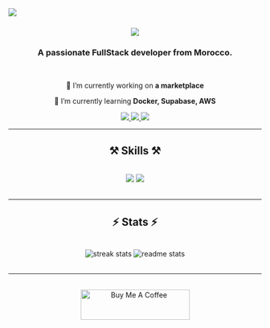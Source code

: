 <img align="left" src="https://visitor-badge.laobi.icu/badge?page_id=AyoubChaiba.AyoubChaiba" />

<h1 align="center">
    <img src="https://readme-typing-svg.demolab.com?font=Fira+Code&weight=500&size=45&duration=2000&pause=700&color=1B86FF&center=true&vCenter=true&random=false&width=439&lines=Hi+There!;I'm+Ayoub+Chiba!" />
</h1>

<h3 align="center">A passionate FullStack developer from Morocco.</h3>

<br/>

<div align="center">
 
 🔭 I’m currently working on **a marketplace**
 
 🌱 I’m currently learning **Docker, Supabase, AWS**

 </div>
 
<div align="center"> 
  <a href="mailto:ay.chaiba98@gmail.com">
    <img src="https://img.shields.io/badge/Gmail-333333?style=for-the-badge&logo=gmail&logoColor=red" />
  </a>
  <a href="https://www.linkedin.com/in/ayoub-chaiba" target="_blank">
    <img src="https://img.shields.io/badge/LinkedIn-0077B5?style=for-the-badge&logo=linkedin&logoColor=white" target="_blank" />
  </a>
  <a href="##" target="_blank">
     <img src="https://img.shields.io/badge/Portfolio-FF5722?style=for-the-badge&logo=todoist&logoColor=white" target="_blank" />
  </a>
</div>

 <hr/>
 
<h2 align="center">⚒️ Skills ⚒️</h2>
<br/>
<div align="center">
    <img src="https://skillicons.dev/icons?i=react,bootstrap,tailwind,html,css,sass,vscode,github,figma,git,angular" />
    <img src="https://skillicons.dev/icons?i=nodejs,python,javascript,typescript,express,firebase,mongodb,mysql,php,laravel" /><br>
</div>
<br/>

<hr/>

<h2 align="center">⚡ Stats ⚡</h2>
<br>
<div align=center>
    <img src="https://streak-stats.demolab.com?user=AyoubChaiba&show_icons=true&theme=dark&hide_border=true&border_radius=15&card_width=390" alt="streak stats"/>
    <img src="https://github-readme-stats.vercel.app/api?username=AyoubChaiba&show_icons=true&theme=dark&hide_border=true&border_radius=15&card_width=390" alt="readme stats" />
<!--     <img align="center"  src="https://github-readme-stats.vercel.app/api/top-langs?username=AyoubChaiba&show_icons=true&theme=dark&hide_border=true&border_radius=15&card_width=390" /> -->
</div>
<br/>

<hr/>

<br/>

<div align="center">
<a href="https://www.buymeacoffee.com/ayoubch" target="_blank"><img src="https://cdn.buymeacoffee.com/buttons/v2/default-yellow.png" alt="Buy Me A Coffee" style="height: 60px !important;width: 217px !important;" ></a>
</div>

<br/>

